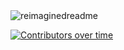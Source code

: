 <img src="https://myreadme.vercel.app/api/embed/danceqqq?panels=userstatistics,toprepositories,toplanguages,commitgraph" alt="reimaginedreadme" />

[![Contributors over time](https://contributor-graph-api.apiseven.com/contributors-svg?chart=contributorOverTime&repo=Naereen/badges)](https://www.apiseven.com/en/contributor-graph?chart=contributorOverTime&repo=Naereen/badges)



